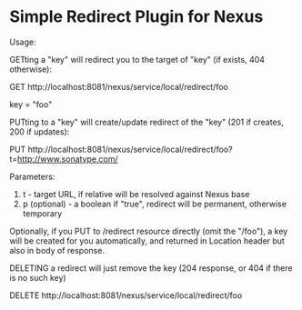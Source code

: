 Simple Redirect Plugin for Nexus
================================

Usage:

GETting a "key" will redirect you to the target of "key" (if exists, 404 otherwise):

GET http://localhost:8081/nexus/service/local/redirect/foo

key = "foo"

PUTting to a "key" will create/update redirect of the "key" (201 if creates, 200 if updates):

PUT http://localhost:8081/nexus/service/local/redirect/foo?t=http://www.sonatype.com/

Parameters:

1. t - target URL, if relative will be resolved against Nexus base
2. p (optional) - a boolean if "true", redirect will be permanent, otherwise temporary

Optionally, if you PUT to /redirect resource directly (omit the "/foo"), a key will be created for you automatically, and returned in Location header but also in body of response.

DELETING a redirect will just remove the key (204 response, or 404 if there is no such key)

DELETE http://localhost:8081/nexus/service/local/redirect/foo